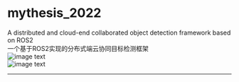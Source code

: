 # mythesis_2022
A distributed and cloud-end collaborated object detection framework based on ROS2  
一个基于ROS2实现的分布式端云协同目标检测框架  
![image text](https://github.com/sysu18364109/mythesis_2022/blob/main/pic1.png)  
![image text](https://github.com/sysu18364109/mythesis_2022/blob/main/pic2.png)  
****  
  
